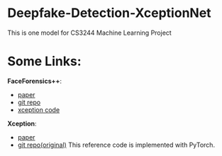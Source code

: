 # Deepfake-Detection-XceptionNet
This is one model for CS3244 Machine Learning Project

# Some Links:
**FaceForensics++**: 
 - [paper](https://arxiv.org/pdf/1901.08971.pdf)
 - [git repo](https://github.com/ondyari/FaceForensics)
 - [xception code](https://github.com/ondyari/FaceForensics/blob/master/classification/network/xception.py)

**Xception**:
 - [paper](https://arxiv.org/pdf/1610.02357.pdf)
 - [git repo(original)](https://github.com/tstandley/Xception-PyTorch)
This reference code is implemented with PyTorch.
